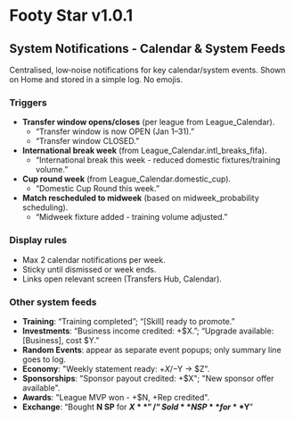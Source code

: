 # Footy Star v1.0.1
## System Notifications - Calendar & System Feeds

Centralised, low‑noise notifications for key calendar/system events. Shown on Home and stored in a simple log. No emojis.

### Triggers
- **Transfer window opens/closes** (per league from League_Calendar).
  - “Transfer window is now OPEN (Jan 1–31).”
  - “Transfer window CLOSED.”
- **International break week** (from League_Calendar.intl_breaks_fifa).
  - “International break this week - reduced domestic fixtures/training volume.”
- **Cup round week** (from League_Calendar.domestic_cup).
  - “Domestic Cup Round this week.”
- **Match rescheduled to midweek** (based on midweek_probability scheduling).
  - “Midweek fixture added - training volume adjusted.”

### Display rules
- Max 2 calendar notifications per week.
- Sticky until dismissed or week ends.
- Links open relevant screen (Transfers Hub, Calendar).

### Other system feeds
- **Training**: “Training completed”; “[Skill] ready to promote.”
- **Investments**: “Business income credited: +$X.”; “Upgrade available: [Business], cost $Y.”
- **Random Events**: appear as separate event popups; only summary line goes to log.
- **Economy**: "Weekly statement ready: +$X / -$Y → $Z".
- **Sponsorships**: "Sponsor payout credited: +$X"; "New sponsor offer available".
- **Awards**: "League MVP won - +$N, +Rep credited".
- **Exchange**: “Bought **N SP** for **$X**” / “Sold **N SP** for **$Y**”

